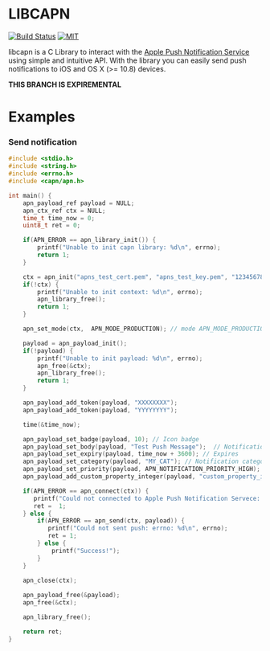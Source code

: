 # LIBCAPN
[![Build Status](http://img.shields.io/travis/adobkin/libcapn.svg?style=flat&branch=experimental)](http://travis-ci.org/adobkin/libcapn) [![MIT](http://img.shields.io/badge/license-MIT-red.svg?style=flat)](https://github.com/adobkin/libcapn/blob/master/LICENSE)

libcapn is a C Library to interact with the [Apple Push Notification Service](http://developer.apple.com/library/mac/#documentation/NetworkingInternet/Conceptual/RemoteNotificationsPG/ApplePushService/ApplePushService.html) using simple and intuitive API. 
With the library you can easily send push notifications to iOS and OS X (>= 10.8) devices. 

__THIS BRANCH IS EXPIREMENTAL__

# Examples

### Send notification

``` c
#include <stdio.h>
#include <string.h>
#include <errno.h>
#include <capn/apn.h>

int main() {
    apn_payload_ref payload = NULL;
    apn_ctx_ref ctx = NULL;
    time_t time_now = 0;
    uint8_t ret = 0;

    if(APN_ERROR == apn_library_init()) {
        printf("Unable to init capn library: %d\n", errno);
        return 1;
    }

    ctx = apn_init("apns_test_cert.pem", "apns_test_key.pem", "12345678");
    if(!ctx) {
        printf("Unable to init context: %d\n", errno);
        apn_library_free();
        return 1;
    }

    apn_set_mode(ctx,  APN_MODE_PRODUCTION); // mode APN_MODE_PRODUCTION or APN_MODE_SANDBOX

    payload = apn_payload_init();
    if(!payload) {
        printf("Unable to init payload: %d\n", errno);
        apn_free(&ctx);
        apn_library_free();
        return 1;
    }

    apn_payload_add_token(payload, "XXXXXXXX");
    apn_payload_add_token(payload, "YYYYYYYY");

    time(&time_now);

    apn_payload_set_badge(payload, 10); // Icon badge             
    apn_payload_set_body(payload, "Test Push Message");  // Notification text
    apn_payload_set_expiry(payload, time_now + 3600); // Expires
    apn_payload_set_category(payload, "MY_CAT"); // Notification category
    apn_payload_set_priority(payload, APN_NOTIFICATION_PRIORITY_HIGH);  // Notification priority
    apn_payload_add_custom_property_integer(payload, "custom_property_integer", 100); // Custom property

    if(APN_ERROR == apn_connect(ctx)) {
       printf("Could not connected to Apple Push Notification Servece: errno: %d\n", errno);
       ret =  1;
    } else {
        if(APN_ERROR == apn_send(ctx, payload)) {
           printf("Could not sent push: errno: %d\n", errno);
           ret = 1;
        } else {
            printf("Success!");
        }
    }

    apn_close(ctx);
    
    apn_payload_free(&payload);
    apn_free(&ctx);

    apn_library_free();

    return ret;
}

```

